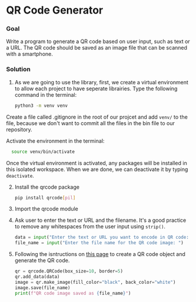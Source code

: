 # QR Code Generator

### Goal

Write a program to generate a QR code based on user input, such as text or a URL. The QR code should be saved as an image file that can be scanned with a smartphone.

### Solution

1. As we are going to use the library, first, we create a virtual environment to allow each project to have seperate librairies. Type the following command in the terminal:
   ```sh
   python3 -m venv venv
   ```

Create a file called .gitignore in the root of our projcet and add `venv/` to the file, because we don't want to commit all the files in the bin file to our repository.

Activate the environment in the terminal:

```sh
  source venv/bin/activate
```

Once the virtual environment is activated, any packages will be installed in this isolated workspace. When we are done, we can deactivate it by typing `deactivate`.

2. Install the qrcode package

   ```sh
   pip install qrcode[pil]
   ```

3. Import the qrcode module

4. Ask user to enter the text or URL and the filename. It's a good practice to remove any whitespaces from the user input using `strip()`.

   ```python
   data = input("Enter the text or URL you want to encode in QR code: ")
   file_name = input("Enter the file name for the QR code image: ")
   ```

5. Following the isntructions on [this page](https://pypi.org/project/qrcode/) to create a QR code object and generate the QR code.
   ```python
   qr = qrcode.QRCode(box_size=10, border=5)
   qr.add_data(data)
   image = qr.make_image(fill_color="black", back_color="white")
   image.save(file_name)
   print(f"QR code image saved as {file_name}")
   ```
